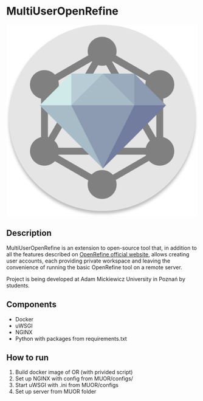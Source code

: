 # MultiUserOpenRefine

![MultiUserOpenRefine](MUOR/static/images/logo.svg)

## Description
MultiUserOpenRefine is an extension to open-source tool that, in addition to all
the features described on [OpenRefine official website](https://openrefine.org/), allows creating user accounts, each providing
private workspace and leaving the convenience of running the basic OpenRefine
tool on a remote server.

Project is being developed at Adam Mickiewicz University in Poznań by students.

## Components
- Docker
- uWSGI
- NGINX
- Python with packages from requirements.txt

## How to run

1. Build docker image of OR (with privided script)
2. Set up NGINX with config from MUOR/configs/
3. Start uWSGI with .ini from MUOR/configs
4.  Set up server from MUOR folder




